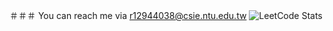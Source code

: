 <!--
**x90613/x90613** is a ✨ _special_ ✨ repository because its `README.md` (this file) appears on your GitHub profile.

Here are some ideas to get you started:

- 🔭 I’m currently working on ...
- 🌱 I’m currently learning ...
- 👯 I’m looking to collaborate on ...
- 🤔 I’m looking for help with ...
- 💬 Ask me about ...
- 📫 How to reach me: ...
- 😄 Pronouns: ...
- ⚡ Fun fact: ...
-->
＃＃＃ You can reach me via [r12944038@csie.ntu.edu.tw](mailto:r12944038@csie.ntu.edu.tw)
![LeetCode Stats](https://leetcode.card.workers.dev/harrylord?theme=dark&font=baloo&extension=null)
